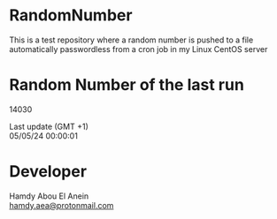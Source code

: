 # RandomNumber    
This is a test repository where a random number is pushed to a file automatically passwordless from a cron job in my Linux CentOS server    
# Random Number of the last run   
14030
      
Last update (GMT +1)    
05/05/24 00:00:01
# Developer    
Hamdy Abou El Anein   
hamdy.aea@protonmail.com
